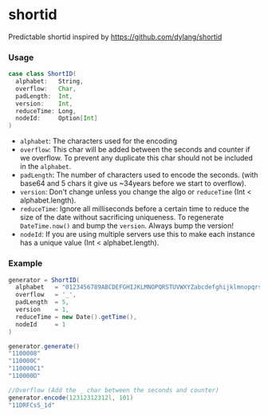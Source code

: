 # shortid
Predictable shortid inspired by https://github.com/dylang/shortid

### Usage

```scala
case class ShortID(
  alphabet:   String,
  overflow:   Char,
  padLength:  Int,
  version:    Int,
  reduceTime: Long,
  nodeId:     Option[Int]
)
```

* `alphabet`: The characters used for the encoding
* `overflow`: This char will be added between the seconds and counter if we overflow.
       To prevent any duplicate this char should not be included in the `alphabet`.
* `padLength`: The number of characters used to encode the seconds.
              (with base64 and 5 chars it give us ~34years before we start to overflow).
* `version`: Don't change unless you change the algo or `reduceTime` (Int < alphabet.length).
* `reduceTime`: Ignore all milliseconds before a certain time to reduce the size of the date without sacrificing uniqueness.
        To regenerate `DateTime.now()` and bump the `version`. Always bump the version!
* `nodeId`: If you are using multiple servers use this to make each instance has a unique value (Int < alphabet.length).

### Example

```scala
generator = ShortID(
  alphabet   = "0123456789ABCDEFGHIJKLMNOPQRSTUVWXYZabcdefghijklmnopqrstuvwxyz",
  overflow   = '_',
  padLength  = 5,
  version    = 1,
  reduceTime = new Date().getTime(),
  nodeId     = 1
)

generator.generate()
"1100008"
"110000C"
"110000C1"
"110000D"

//Overflow (Add the _ char between the seconds and counter)
generator.encode(12312312312l, 101)
"11DRFCsS_1d"
```
